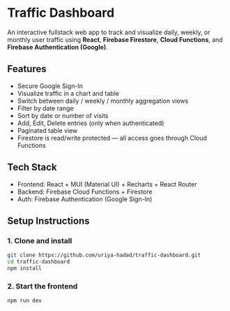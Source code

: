 # Traffic Dashboard

An interactive fullstack web app to track and visualize daily, weekly, or monthly user traffic using **React**, **Firebase Firestore**, **Cloud Functions**, and **Firebase Authentication (Google)**.

## Features

* Secure Google Sign-In
* Visualize traffic in a chart and table
* Switch between daily / weekly / monthly aggregation views
* Filter by date range
* Sort by date or number of visits
* Add, Edit, Delete entries (only when authenticated)
* Paginated table view
* Firestore is read/write protected — all access goes through Cloud Functions

## Tech Stack

* Frontend: React + MUI (Material UI) + Recharts + React Router
* Backend: Firebase Cloud Functions + Firestore
* Auth: Firebase Authentication (Google Sign-In)

## Setup Instructions

### 1. Clone and install

```bash
git clone https://github.com/uriya-hadad/traffic-dashboard.git
cd traffic-dashboard
npm install
```
### 2. Start the frontend

```bash
npm run dev
```
